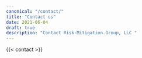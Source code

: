 ```yaml
---
canonical: "/contact/"
title: "Contact us"
date: 2021-06-04
draft: true
description: "Contact Risk-Mitigation.Group, LLC "
---
```

{{< contact >}}
